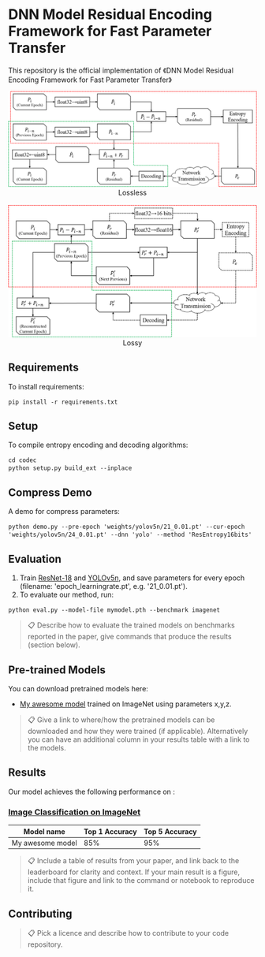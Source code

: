 # DNN Model Residual Encoding Framework for Fast Parameter Transfer

This repository is the official implementation of 《DNN Model Residual Encoding Framework for Fast Parameter Transfer》

<img src="figures/lossless.png">
<center>Lossless</center>
&nbsp
<img src="figures/lossy.png">
<center>Lossy</center>

## Requirements

To install requirements:

```requirements
pip install -r requirements.txt
```
## Setup

To compile entropy encoding and decoding algorithms:
```setup
cd codec
python setup.py build_ext --inplace
```

## Compress Demo

A demo for compress parameters:

```demo
python demo.py --pre-epoch 'weights/yolov5n/21_0.01.pt' --cur-epoch 'weights/yolov5n/24_0.01.pt' --dnn 'yolo' --method 'ResEntropy16bits'
```

## Evaluation

1. Train [ResNet-18](https://github.com/pytorch/examples/tree/main/imagenet) and [YOLOv5n](https://github.com/ultralytics/yolov5), and save parameters for every epoch (filename: 'epoch_learningrate.pt', e.g. '21_0.01.pt').
2. To evaluate our method, run:

```eval
python eval.py --model-file mymodel.pth --benchmark imagenet
```

>📋  Describe how to evaluate the trained models on benchmarks reported in the paper, give commands that produce the results (section below).

## Pre-trained Models

You can download pretrained models here:

- [My awesome model](https://drive.google.com/mymodel.pth) trained on ImageNet using parameters x,y,z. 

>📋  Give a link to where/how the pretrained models can be downloaded and how they were trained (if applicable).  Alternatively you can have an additional column in your results table with a link to the models.

## Results

Our model achieves the following performance on :

### [Image Classification on ImageNet](https://paperswithcode.com/sota/image-classification-on-imagenet)

| Model name         | Top 1 Accuracy  | Top 5 Accuracy |
| ------------------ |---------------- | -------------- |
| My awesome model   |     85%         |      95%       |

>📋  Include a table of results from your paper, and link back to the leaderboard for clarity and context. If your main result is a figure, include that figure and link to the command or notebook to reproduce it. 


## Contributing

>📋  Pick a licence and describe how to contribute to your code repository. 

